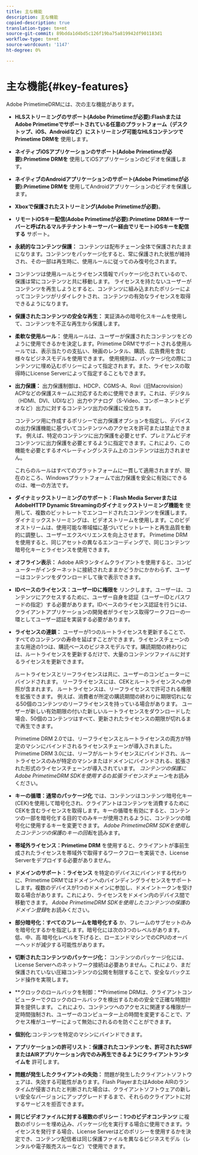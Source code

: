 ```yaml
---
title: 主な機能
description: 主な機能
copied-description: true
translation-type: tm+mt
source-git-commit: 89bdda1d4bd5c126f19ba75a819942df901183d1
workflow-type: tm+mt
source-wordcount: '1147'
ht-degree: 0%

---
```



# 主な機能{#key-features}

Adobe PrimetimeDRMには、次の主な機能があります。

* **HLSストリーミングのサポート(Adobe Primetimeが必要):FlashまたはAdobe Primetimeでサポートされている任意のプラットフォーム（デスクトップ、iOS、Androidなど）にストリーミング可能なHLSコンテンツでPrimetime DRMを** 使用します。
* **ネイティブiOSアプリケーションのサポート(Adobe Primetimeが必要):Primetime DRMを** 使用してiOSアプリケーションのビデオを保護します。
* **ネイティブのAndroidアプリケーションのサポート(Adobe Primetimeが必要):Primetime DRMを** 使用してAndroidアプリケーションのビデオを保護します。
* **Xboxで保護されたストリーミング(Adobe Primetimeが必要)**。
* **リモートiOSキー配信(Adobe Primetimeが必要):Primetime DRMキーサーバーと呼ばれるマルチテナントキーサーバー経由でリモートiOSキーを配信する** サポート。
* **永続的なコンテンツ保護：** コンテンツは配布チェーン全体で保護されたままになります。コンテンツをパッケージ化すると、常に保護された状態が維持され、その一部は再生時に、使用ルールに従ってのみ復号化されます。
* コンテンツは使用ルールとライセンス情報でパッケージ化されているので、保護は常にコンテンツと共に移動します。 ライセンスを持たないユーザーがコンテンツを再生しようとすると、コンテンツに組み込まれたポリシーによってコンテンツがリダイレクトされ、コンテンツの有効なライセンスを取得できるようになります。
* **保護されたコンテンツの安全な再生：** 実証済みの暗号化スキームを使用して、コンテンツを不正な再生から保護します。
* **柔軟な使用ルール：** 使用ルールは、ユーザーが保護されたコンテンツをどのように使用できるかを決定します。Primetime DRMでサポートされる使用ルールでは、表示当たりの支払い、映画のレンタル、購読、広告費用を含む様々なビジネスモデルを使用できます。 使用規則は、パッケージ化の際にコンテンツに埋め込むポリシーによって指定されます。また、ライセンスの取得時にLicense Serverによって指定することもできます。
* **出力保護：** 出力保護制御は、HDCP、CGMS-A、Rovi（旧Macrovision）ACPなどの保護スキームに対応するために使用できます。これは、デジタル（HDMI、DVI、UDIなど）出力やアナログ（S-Video、コンポーネントビデオなど）出力に対するコンテンツ出力の保護に役立ちます。

   コンテンツ用に作成するポリシーで出力保護オプションを指定し、デバイスの出力保護機能に基づいてコンテンツへのアクセスを許可または禁止できます。 例えば、特定のコンテンツに出力保護を必要とせず、プレミアムビデオコンテンツに出力保護を必要とするように指定できます。これにより、この機能を必要とするオペレーティングシステム上のコンテンツは出力されません。

   これらのルールはすべてのプラットフォームに一貫して適用されますが、現在のところ、Windowsプラットフォームで出力保護を安全に有効にできるのは、唯一の方法です。

* **ダイナミックストリーミングのサポート：Flash Media ServerまたはAdobeHTTP Dynamic Streamingのダイナミックストリーミング機能を** 使用して、複数のビットレートでエンコードされたコンテンツを保護します。ダイナミックストリーミングは、ビデオストリームを使用します。このビデオストリームは、使用可能な帯域幅に基づいてビットレートと再生品質を動的に調整し、ユーザーエクスペリエンスを向上させます。 Primetime DRMを使用すると、同じアセットの異なるエンコーディングで、同じコンテンツ暗号化キーとライセンスを使用できます。
* **オフライン表示：** Adobe AIRランタイムクライアントを使用すると、コンピューターがインターネットに接続されたままかどうかにかかわらず、ユーザーはコンテンツをダウンロードして後で表示できます。
* **IDベースのライセンス：ユーザーIDに権限を** リンクします。ユーザーは、コンテンツにアクセスするために、ユーザー自身を認証（ユーザーIDとパスワードの指定）する必要があります。IDベースのライセンス認証を行うには、クライアントアプリケーションの開発者がライセンス取得ワークフローの一環としてユーザー認証を実装する必要があります。
* **ライセンスの連鎖：** ユーザーが1つのルートライセンスを更新することで、すべてのコンテンツの寿命を延ばすことができます。ライセンスチェーンの主な用途の1つは、購読ベースのビジネスモデルです。購読期間の終わりには、ルートライセンスを更新するだけで、大量のコンテンツファイルに対するライセンスを更新できます。

   ルートライセンスとリーフライセンスは共に、ユーザーのコンピューターにバインドされます。 リーフライセンスには、CEKとルートライセンスへの参照が含まれます。 ルートライセンスは、リーフライセンスで許可される権限を拡張できます。 例えば、消費者が所定の購読期間の終わりに期限切れになる50個のコンテンツのリーフライセンスを持っている場合があります。 ユーザーが新しい有効期限の付いた新しいルートライセンスをダウンロードした場合、50個のコンテンツはすべて、更新されたライセンスの期限が切れるまで再生できます。

   Primetime DRM 2.0では、リーフライセンスとルートライセンスの両方が特定のマシンにバインドされるライセンスチェーンが導入されました。 Primetime DRM 3.0には、リーフがルートライセンスにバインドされ、ルートライセンスのみが特定のマシンまたはドメインにバインドされる、拡張された形式のライセンスチェーンが導入されています。 *コンテンツの保護にAdobe PrimetimeDRM SDKを使用する*&#x200B;の&#x200B;*拡張ライセンスチェーン*&#x200B;をお読みください。

* **キーの循環：通常のパッケージ化** では、コンテンツはコンテンツ暗号化キー(CEK)を使用して暗号化され、クライアントはコンテンツを消費するためにCEKを含むライセンスを取得します。キーの循環を有効にすると、コンテンツの一部を暗号化する目的でのみキーが使用されるように、コンテンツの暗号化に使用するキーを変更できます。 *Adobe PrimetimeDRM SDKを使用したコンテンツの保護*&#x200B;の&#x200B;*キーの回転*&#x200B;を読みます。

* **帯域外ライセンス：Primetime DRM** を使用すると、クライアントが事前生成されたライセンスを帯域外で取得するワークフローを実装でき、License Serverをデプロイする必要がありません。
* **ドメインのサポート：ライセンス** を特定のデバイスにバインドする代わりに、Primetime DRMではドメインへのバインディングライセンスをサポートします。複数のデバイスが1つのドメインに参加し、ドメイントークンを受け取る場合があります。これにより、ライセンスをドメイン内のデバイス間で移動できます。 *Adobe PrimetimeDRM SDKを使用したコンテンツの保護*&#x200B;の&#x200B;*ドメイン登録*&#x200B;をお読みください。

* **部分暗号化：すべてのフレームを暗号化する** か、フレームのサブセットのみを暗号化するかを指定します。暗号化には次の3つのレベルがあります。低、中、高 暗号化レベルを下げると、ローエンドマシンでのCPUのオーバーヘッドが減少する可能性があります。
* **切断されたコンテンツのパッケージ化：** コンテンツのパッケージ化には、License Serverへのネットワーク接続は必要ありません。これにより、まだ保護されていない圧縮コンテンツの公開を制限することで、安全なバックエンド操作を実現します。
* **クロックのロールバックを制御：**Primetime DRMは、クライアントコンピューターでクロックのロールバックを検出するための安全で正確な時間計算を提供します。 これにより、コンテンツへのアクセスに関連する権限が一定時間強制され、ユーザーのコンピューター上の時間を変更することで、アクセス権がユーザーによって無効にされるのを防ぐことができます。
* **個別化**:コンテンツを特定のマシンにバインドできます。
* **アプリケーションの許可リスト：保護されたコンテンツを、許可されたSWFまたはAIRアプリケーション内でのみ再生できるようにクライアントランタイムを** 許可します。
* **問題が発生したクライアントの失効：** 問題が発生したクライアントソフトウェアは、失効する可能性があります。Flash PlayerまたはAdobe AIRのランタイムが侵害されたと判断された場合は、クライアントソフトウェアの新しい安全なバージョンにアップグレードするまで、それらのクライアントに対するサービスを拒否できます。
* **同じビデオファイルに対する複数のポリシー：1つのビデオコンテンツ** に複数のポリシーを埋め込み、パッケージ化を実行する場合に使用できます。ライセンスを発行する場合、License Serverはどのポリシーを使用するかを決定でき、コンテンツ配信者は同じ保護ファイルを異なるビジネスモデル（レンタルや電子販売スルーなど）で使用できます。